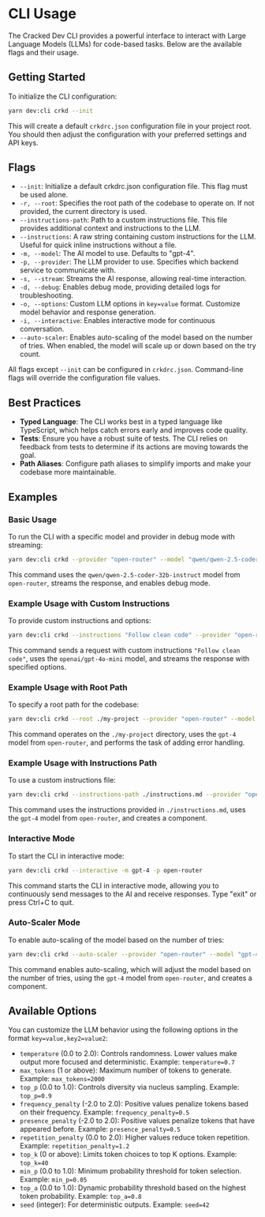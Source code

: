 # CLI Usage

The Cracked Dev CLI provides a powerful interface to interact with Large Language Models (LLMs) for code-based tasks. Below are the available flags and their usage.

## Getting Started

To initialize the CLI configuration:

```bash
yarn dev:cli crkd --init
```

This will create a default `crkdrc.json` configuration file in your project root. You should then adjust the configuration with your preferred settings and API keys.

## Flags

- `--init`: Initialize a default crkdrc.json configuration file. This flag must be used alone.
- `-r, --root`: Specifies the root path of the codebase to operate on. If not provided, the current directory is used.
- `--instructions-path`: Path to a custom instructions file. This file provides additional context and instructions to the LLM.
- `--instructions`: A raw string containing custom instructions for the LLM. Useful for quick inline instructions without a file.
- `-m, --model`: The AI model to use. Defaults to "gpt-4".
- `-p, --provider`: The LLM provider to use. Specifies which backend service to communicate with.
- `-s, --stream`: Streams the AI response, allowing real-time interaction.
- `-d, --debug`: Enables debug mode, providing detailed logs for troubleshooting.
- `-o, --options`: Custom LLM options in `key=value` format. Customize model behavior and response generation.
- `-i, --interactive`: Enables interactive mode for continuous conversation.
- `--auto-scaler`: Enables auto-scaling of the model based on the number of tries. When enabled, the model will scale up or down based on the try count.

All flags except `--init` can be configured in `crkdrc.json`. Command-line flags will override the configuration file values.

## Best Practices

- **Typed Language**: The CLI works best in a typed language like TypeScript, which helps catch errors early and improves code quality.
- **Tests**: Ensure you have a robust suite of tests. The CLI relies on feedback from tests to determine if its actions are moving towards the goal.
- **Path Aliases**: Configure path aliases to simplify imports and make your codebase more maintainable.

## Examples

### Basic Usage

To run the CLI with a specific model and provider in debug mode with streaming:

```bash
yarn dev:cli crkd --provider "open-router" --model "qwen/qwen-2.5-coder-32b-instruct" --stream --interactive --debug
```

This command uses the `qwen/qwen-2.5-coder-32b-instruct` model from `open-router`, streams the response, and enables debug mode.

### Example Usage with Custom Instructions

To provide custom instructions and options:

```bash
yarn dev:cli crkd --instructions "Follow clean code" --provider "open-router" --model "openai/gpt-4o-mini" --options "temperature=0.7,max_tokens=2000,top_p=0.9" "Tell me which files from my system you find interesting?" --stream
```

This command sends a request with custom instructions `"Follow clean code"`, uses the `openai/gpt-4o-mini` model, and streams the response with specified options.

### Example Usage with Root Path

To specify a root path for the codebase:

```bash
yarn dev:cli crkd --root ./my-project --provider "open-router" --model "gpt-4" "Add error handling"
```

This command operates on the `./my-project` directory, uses the `gpt-4` model from `open-router`, and performs the task of adding error handling.

### Example Usage with Instructions Path

To use a custom instructions file:

```bash
yarn dev:cli crkd --instructions-path ./instructions.md --provider "open-router" --model "gpt-4" "Create component"
```

This command uses the instructions provided in `./instructions.md`, uses the `gpt-4` model from `open-router`, and creates a component.

### Interactive Mode

To start the CLI in interactive mode:

```bash
yarn dev:cli crkd --interactive -m gpt-4 -p open-router
```

This command starts the CLI in interactive mode, allowing you to continuously send messages to the AI and receive responses. Type "exit" or press Ctrl+C to quit.

### Auto-Scaler Mode

To enable auto-scaling of the model based on the number of tries:

```bash
yarn dev:cli crkd --auto-scaler --provider "open-router" --model "gpt-4" "Create component"
```

This command enables auto-scaling, which will adjust the model based on the number of tries, using the `gpt-4` model from `open-router`, and creates a component.

## Available Options

You can customize the LLM behavior using the following options in the format `key=value,key2=value2`:

- `temperature` (0.0 to 2.0): Controls randomness. Lower values make output more focused and deterministic.
  Example: `temperature=0.7`
- `max_tokens` (1 or above): Maximum number of tokens to generate.
  Example: `max_tokens=2000`
- `top_p` (0.0 to 1.0): Controls diversity via nucleus sampling.
  Example: `top_p=0.9`
- `frequency_penalty` (-2.0 to 2.0): Positive values penalize tokens based on their frequency.
  Example: `frequency_penalty=0.5`
- `presence_penalty` (-2.0 to 2.0): Positive values penalize tokens that have appeared before.
  Example: `presence_penalty=0.5`
- `repetition_penalty` (0.0 to 2.0): Higher values reduce token repetition.
  Example: `repetition_penalty=1.2`
- `top_k` (0 or above): Limits token choices to top K options.
  Example: `top_k=40`
- `min_p` (0.0 to 1.0): Minimum probability threshold for token selection.
  Example: `min_p=0.05`
- `top_a` (0.0 to 1.0): Dynamic probability threshold based on the highest token probability.
  Example: `top_a=0.8`
- `seed` (integer): For deterministic outputs.
  Example: `seed=42`
